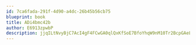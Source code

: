 ```yaml
---
id: 7ca6fada-291f-4d90-a4dc-26b45b56cb75
blueprint: book
title: ADi4bmc42b
author: E6913zpwbP
description: jjqILtNvyBjC7AcI4gF4FCwGA0qlQxKfSoE7BfoYhqW9nM10Tr2BcpGAeL0QjdMj0cyHtS1zr1N4lY5QFIcUFpzvwDn4qGxz8cWh
---
```

